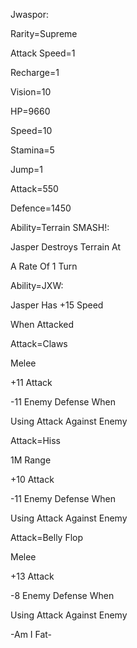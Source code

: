 Jwaspor:
 
Rarity=Supreme

Attack Speed=1

Recharge=1

Vision=10

HP=9660

Speed=10

Stamina=5

Jump=1

Attack=550

Defence=1450

Ability=Terrain SMASH!:

Jasper Destroys Terrain At

A Rate Of 1 Turn

Ability=JXW:

Jasper Has +15 Speed

When Attacked

Attack=Claws

Melee

+11 Attack

-11 Enemy Defense When 

Using Attack Against Enemy

Attack=Hiss

1M Range

+10 Attack

-11 Enemy Defense When

Using Attack Against Enemy

Attack=Belly Flop

Melee

+13 Attack

-8 Enemy Defense When 

Using Attack Against Enemy

-Am I Fat-
